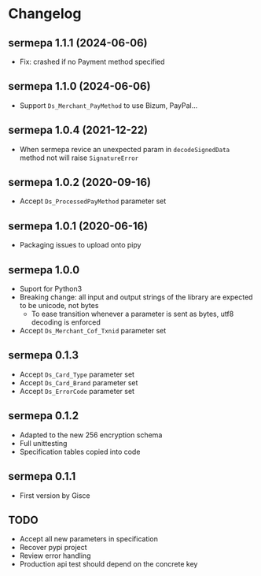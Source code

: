 # Changelog

## sermepa 1.1.1 (2024-06-06)

- Fix: crashed if no Payment method specified

## sermepa 1.1.0 (2024-06-06)

- Support `Ds_Merchant_PayMethod` to use Bizum, PayPal...

## sermepa 1.0.4 (2021-12-22)

- When sermepa revice an unexpected param in `decodeSignedData` method not will raise `SignatureError`

## sermepa 1.0.2 (2020-09-16)

- Accept `Ds_ProcessedPayMethod` parameter set

## sermepa 1.0.1 (2020-06-16)

- Packaging issues to upload onto pipy

## sermepa 1.0.0

- Suport for Python3
- Breaking change: all input and output strings of the library are expected to be unicode, not bytes
    - To ease transition whenever a parameter is sent as bytes, utf8 decoding is enforced
- Accept `Ds_Merchant_Cof_Txnid` parameter set

## sermepa 0.1.3

- Accept `Ds_Card_Type` parameter set
- Accept `Ds_Card_Brand` parameter set
- Accept `Ds_ErrorCode` parameter set

## sermepa 0.1.2

- Adapted to the new 256 encryption schema
- Full unittesting
- Specification tables copied into code


## sermepa 0.1.1

- First version by Gisce

## TODO

- Accept all new parameters in specification 
- Recover pypi project
- Review error handling
- Production api test should depend on the concrete key

